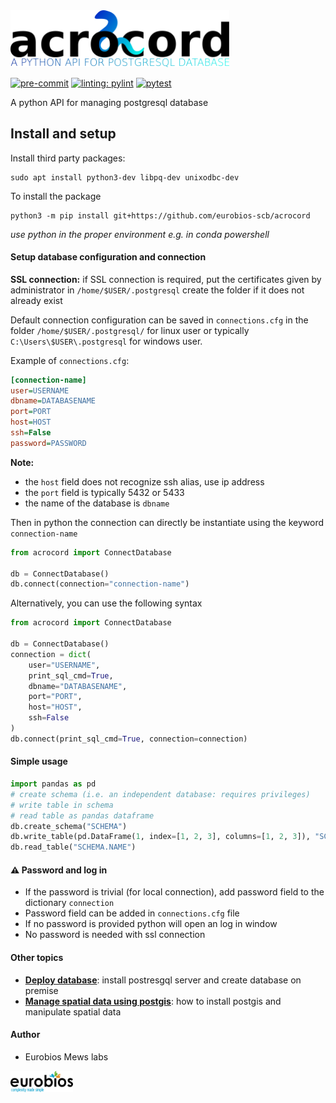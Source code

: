 
<img src="./.static/acrocord_logo.png" width="350"/>

[![pre-commit](https://img.shields.io/badge/pre--commit-enabled-brightgreen?logo=pre-commit&logoColor=white)](https://github.com/pre-commit/pre-commit)
[![linting: pylint](https://img.shields.io/badge/linting-pylint-yellowgreen)](https://github.com/PyCQA/pylint)
[![pytest](https://github.com/eurobios-scb/acrocord/actions/workflows/pytest.yml/badge.svg?event=push)](https://docs.pytest.org)

A python API for managing postgresql database
## Install and setup
Install third party packages:
```shell
sudo apt install python3-dev libpq-dev unixodbc-dev
```

To install the package

```shell
python3 -m pip install git+https://github.com/eurobios-scb/acrocord
```

*use python in the proper environment e.g. in conda powershell*


#### Setup database configuration and connection

**SSL connection:** if SSL connection is required, put the certificates given by administrator in `/home/$USER/.postgresql` create the folder if it does not already exist


Default connection configuration can be saved in `connections.cfg` in the folder `/home/$USER/.postgresql/` for linux 
user or typically `C:\Users\$USER\.postgresql` for windows user.

Example of `connections.cfg`:

```ini
[connection-name]
user=USERNAME
dbname=DATABASENAME
port=PORT 
host=HOST
ssh=False
password=PASSWORD
```

**Note:** 
- the `host` field does not recognize ssh alias, use ip address
- the `port` field is typically 5432 or 5433
- the name of the database is `dbname`

Then in python the connection can directly be instantiate using the keyword `connection-name`

```python
from acrocord import ConnectDatabase

db = ConnectDatabase()
db.connect(connection="connection-name")
```
Alternatively, you can use the following syntax

```python
from acrocord import ConnectDatabase

db = ConnectDatabase()
connection = dict(
    user="USERNAME",
    print_sql_cmd=True,
    dbname="DATABASENAME",
    port="PORT",
    host="HOST",
    ssh=False
)
db.connect(print_sql_cmd=True, connection=connection)
```

#### Simple usage

```python
import pandas as pd
# create schema (i.e. an independent database: requires privileges)
# write table in schema
# read table as pandas dataframe
db.create_schema("SCHEMA")
db.write_table(pd.DataFrame(1, index=[1, 2, 3], columns=[1, 2, 3]), "SCHEMA.NAME")
db.read_table("SCHEMA.NAME")
```

#### :warning: Password and log in

* If the password is trivial (for local connection), add password field to the dictionary `connection`
* Password field can be added in `connections.cfg` file
* If no password is provided python will open an log in window
* No password is needed with ssl connection

#### Other topics

* **[Deploy database](doc/database_deployment.md)**: install postresgql server and create database on premise 
* **[Manage spatial data using postgis](doc/postgis.md)**: how to install postgis and manipulate spatial data

#### Author
- Eurobios Mews labs

<img src="./.static/logo_escb.png" width="100"/>
